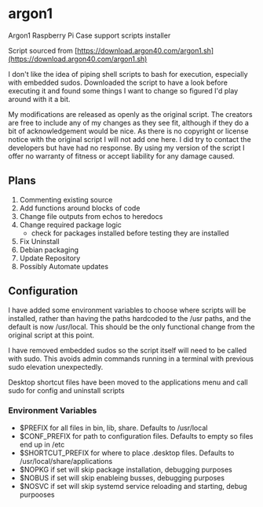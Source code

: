 # argon1

Argon1 Raspberry Pi Case support scripts installer

Script sourced from
[https://download.argon40.com/argon1.sh](https://download.argon40.com/argon1.sh)

I don't like the idea of piping shell scripts to bash for execution, especially
with embedded sudos. Downloaded the script to have a look before executing it
and found some things I want to change so figured I'd play around with it a bit.

My modifications are released as openly as the original script. The creators are
free to include any of my changes as they see fit, although if they do a bit of
acknowledgement would be nice. As there is no copyright or license notice with the
original script I will not add one here. I did try to contact the developers but
have had no response. By using my version of the script I offer no warranty of fitness
or accept liability for any damage caused.

## Plans

1. Commenting existing source
2. Add functions around blocks of code
3. Change file outputs from echos to heredocs
4. Change required package logic
    - check for packages installed before testing they are installed
5. Fix Uninstall
6. Debian packaging
7. Update Repository
8. Possibly Automate updates

## Configuration

I have added some environment variables to choose where scripts will be installed,
rather than having the paths hardcoded to the /usr paths, and the default is now
/usr/local. This should be the only functional change from the original script
at this point.

I have removed embedded sudos so the script itself will need to
be called with sudo. This avoids admin commands running in a terminal with
previous sudo elevation unexpectedly.

Desktop shortcut files have been moved to the applications menu and call sudo for
config and uninstall scripts

### Environment Variables

- $PREFIX for all files in bin, lib, share. Defaults to /usr/local
- $CONF_PREFIX for path to configuration files. Defaults to empty so files end up in /etc
- $SHORTCUT_PREFIX for where to place .desktop files. Defaults to /usr/local/share/applications
- $NOPKG if set will skip package installation, debugging purposes
- $NOBUS if set will skip enableing busses, debugging purposes
- $NOSVC if set will skip systemd service reloading and starting, debug purpooses
